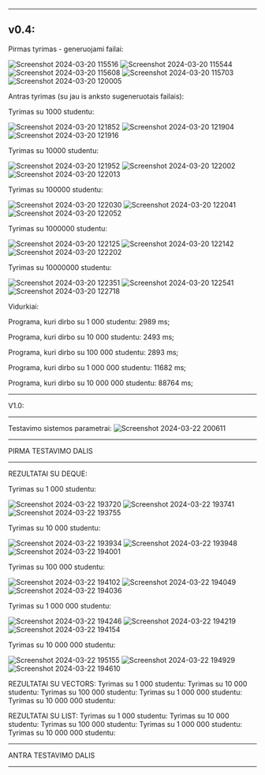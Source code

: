 ---------------------------------------------------------
v0.4:
---------------------------------------------------------


Pirmas tyrimas - generuojami failai:


![Screenshot 2024-03-20 115516](https://github.com/LivetaK/ObjProgLab/assets/159531709/ef269e05-d15a-48cb-b1f4-eba4197bf152)
![Screenshot 2024-03-20 115544](https://github.com/LivetaK/ObjProgLab/assets/159531709/36f9bfbe-f758-4de9-b5cf-a23b223993c5)
![Screenshot 2024-03-20 115608](https://github.com/LivetaK/ObjProgLab/assets/159531709/6bff72b0-a185-4476-bd5e-733baf57d0b0)
![Screenshot 2024-03-20 115703](https://github.com/LivetaK/ObjProgLab/assets/159531709/22147981-8103-4382-abb5-b0cea6f9028c)
![Screenshot 2024-03-20 120005](https://github.com/LivetaK/ObjProgLab/assets/159531709/fb933cd4-6315-4378-92c2-f0bd53285e7a)



Antras tyrimas (su jau is anksto sugeneruotais failais):


Tyrimas su 1000 studentu:


![Screenshot 2024-03-20 121852](https://github.com/LivetaK/ObjProgLab/assets/159531709/84400a16-9dc5-4337-ba45-f9007ed17fe5)
![Screenshot 2024-03-20 121904](https://github.com/LivetaK/ObjProgLab/assets/159531709/a0ac504f-3942-4aa4-80ad-c468d466c4f1)
![Screenshot 2024-03-20 121916](https://github.com/LivetaK/ObjProgLab/assets/159531709/436767ee-5628-4d6b-8553-94739e48404b)


Tyrimas su 10000 studentu:


![Screenshot 2024-03-20 121952](https://github.com/LivetaK/ObjProgLab/assets/159531709/a46a7a53-7c13-485f-af4c-c36e13ea3b84)
![Screenshot 2024-03-20 122002](https://github.com/LivetaK/ObjProgLab/assets/159531709/7942e72d-d280-494c-883c-b0685e8b65ae)
![Screenshot 2024-03-20 122013](https://github.com/LivetaK/ObjProgLab/assets/159531709/f28f3a32-1ae4-443e-ba8d-3855c81f53b0)



Tyrimas su 100000 studentu:


![Screenshot 2024-03-20 122030](https://github.com/LivetaK/ObjProgLab/assets/159531709/f90f41e1-5298-4a46-bbf8-ee833a5371a3)
![Screenshot 2024-03-20 122041](https://github.com/LivetaK/ObjProgLab/assets/159531709/c8ddb103-5ea5-4334-a6e1-bc40eaa0220f)
![Screenshot 2024-03-20 122052](https://github.com/LivetaK/ObjProgLab/assets/159531709/9472dd89-9fc6-41af-a009-d1a726edfb54)


Tyrimas su 1000000 studentu:


![Screenshot 2024-03-20 122125](https://github.com/LivetaK/ObjProgLab/assets/159531709/e7fc5ce5-2c57-4c75-9ff4-31b80ea5d321)
![Screenshot 2024-03-20 122142](https://github.com/LivetaK/ObjProgLab/assets/159531709/eaa94ddc-a6cf-4802-8ac3-458b5ce8ad42)
![Screenshot 2024-03-20 122202](https://github.com/LivetaK/ObjProgLab/assets/159531709/ed266725-09fa-4cfa-9406-37c268476787)


Tyrimas su 10000000 studentu:


![Screenshot 2024-03-20 122351](https://github.com/LivetaK/ObjProgLab/assets/159531709/bb538188-e564-400a-b604-74ded841a50e)
![Screenshot 2024-03-20 122541](https://github.com/LivetaK/ObjProgLab/assets/159531709/db12728b-a4a9-4e70-b297-111a5f3d400f)
![Screenshot 2024-03-20 122718](https://github.com/LivetaK/ObjProgLab/assets/159531709/390b90b2-bf16-4f6d-accf-f1e2a1ff0c7a)

Vidurkiai:

Programa, kuri dirbo su 1 000 studentu: 2989 ms;

Programa, kuri dirbo su 10 000 studentu: 2493 ms;

Programa, kuri dirbo su 100 000 studentu: 2893 ms;

Programa, kuri dirbo su 1 000 000 studentu: 11682 ms;

Programa, kuri dirbo su 10 000 000 studentu: 88764 ms;

---------------------------------------------------------

V1.0:

---------------------------------------------------------
Testavimo sistemos parametrai:
![Screenshot 2024-03-22 200611](https://github.com/LivetaK/ObjProgLab/assets/159531709/d4f0758b-1db6-4713-8b33-70aa780d6a02)


*********************************************************

PIRMA TESTAVIMO DALIS 

*********************************************************

REZULTATAI SU DEQUE:

Tyrimas su 1 000 studentu:


![Screenshot 2024-03-22 193720](https://github.com/LivetaK/ObjProgLab/assets/159531709/d73580b1-d45b-4575-963f-9537d4607b5e)
![Screenshot 2024-03-22 193741](https://github.com/LivetaK/ObjProgLab/assets/159531709/7eb628b8-1946-41f3-bc18-5b13c02f67d3)
![Screenshot 2024-03-22 193755](https://github.com/LivetaK/ObjProgLab/assets/159531709/7b8fdd0a-a45b-45e9-946c-7aeee2fff358)


Tyrimas su 10 000 studentu:


![Screenshot 2024-03-22 193934](https://github.com/LivetaK/ObjProgLab/assets/159531709/d34605c5-441e-42a9-ba30-86c19b8bed03)
![Screenshot 2024-03-22 193948](https://github.com/LivetaK/ObjProgLab/assets/159531709/cf4f0ffc-b2cb-4972-8def-8a2b6428b77d)
![Screenshot 2024-03-22 194001](https://github.com/LivetaK/ObjProgLab/assets/159531709/7980829e-1e05-4041-b4ef-ee4c6489c634)


Tyrimas su 100 000 studentu:


![Screenshot 2024-03-22 194102](https://github.com/LivetaK/ObjProgLab/assets/159531709/1a944064-1ecd-443f-aaf8-fee9159f1089)
![Screenshot 2024-03-22 194049](https://github.com/LivetaK/ObjProgLab/assets/159531709/adac0415-a1ed-49c9-a755-defffe935524)
![Screenshot 2024-03-22 194036](https://github.com/LivetaK/ObjProgLab/assets/159531709/c8850570-dd49-4629-8dcd-f65a0be861bb)


Tyrimas su 1 000 000 studentu:


![Screenshot 2024-03-22 194246](https://github.com/LivetaK/ObjProgLab/assets/159531709/e5993863-2626-4d6d-9f58-e8a0fbf8bfe3)
![Screenshot 2024-03-22 194219](https://github.com/LivetaK/ObjProgLab/assets/159531709/10785fe1-abe6-46a8-bc56-afb838e530e3)
![Screenshot 2024-03-22 194154](https://github.com/LivetaK/ObjProgLab/assets/159531709/ef02d105-1078-4319-9519-ab9cd9d8dd68)


Tyrimas su 10 000 000 studentu:


![Screenshot 2024-03-22 195155](https://github.com/LivetaK/ObjProgLab/assets/159531709/cc12e404-e535-4f0a-a61e-8e2eaacfd789)
![Screenshot 2024-03-22 194929](https://github.com/LivetaK/ObjProgLab/assets/159531709/7fbd1708-e8f1-4373-a125-9a3d1bccc989)
![Screenshot 2024-03-22 194610](https://github.com/LivetaK/ObjProgLab/assets/159531709/942696f1-0245-445e-a311-575fc6ed92d9)


REZULTATAI SU VECTORS:
Tyrimas su 1 000 studentu:
Tyrimas su 10 000 studentu:
Tyrimas su 100 000 studentu:
Tyrimas su 1 000 000 studentu:
Tyrimas su 10 000 000 studentu:

REZULTATAI SU LIST:
Tyrimas su 1 000 studentu:
Tyrimas su 10 000 studentu:
Tyrimas su 100 000 studentu:
Tyrimas su 1 000 000 studentu:
Tyrimas su 10 000 000 studentu:

*********************************************************

ANTRA TESTAVIMO DALIS 

*********************************************************



